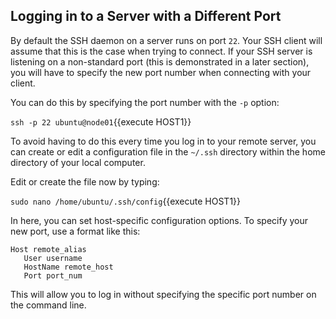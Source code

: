 ## Logging in to a Server with a Different Port

By default the SSH daemon on a server runs on port `22`. Your SSH client will assume that this is 
the case when trying to connect. If your SSH server is listening on a non-standard port 
(this is demonstrated in a later section), you will have to specify the new port number when 
connecting with your client.

You can do this by specifying the port number with the `-p` option:

`ssh -p 22 ubuntu@node01`{{execute HOST1}}

To avoid having to do this every time you log in to your remote server, you can create or edit
a configuration file in the `~/.ssh` directory within the home directory of your local computer.

Edit or create the file now by typing:

`sudo nano /home/ubuntu/.ssh/config`{{execute HOST1}}

In here, you can set host-specific configuration options. To specify your new port, use a 
format like this:

``` 
Host remote_alias
   User username
   HostName remote_host
   Port port_num
```
This will allow you to log in without specifying the specific port number on the command line.
